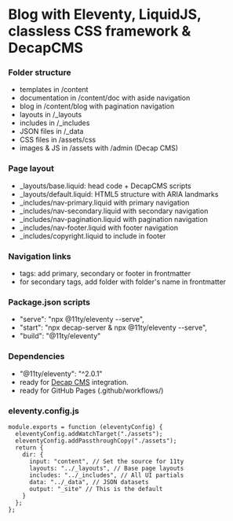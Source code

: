# Blog with Eleventy, LiquidJS, classless CSS framework & DecapCMS

### Folder structure

- templates in /content
- documentation in /content/doc with aside navigation
- blog in /content/blog with pagination navigation
- layouts in /_layouts
- includes in /_includes
- JSON files in /_data
- CSS files in /assets/css
- images & JS in /assets with /admin (Decap CMS)

### Page layout

- _layouts/base.liquid: head code + DecapCMS scripts
- _layouts/default.liquid: HTML5 structure with ARIA landmarks
- _includes/nav-primary.liquid with primary navigation
- _includes/nav-secondary.liquid with secondary navigation
- _includes/nav-pagination.liquid with pagination navigation
- _includes/nav-footer.liquid with footer navigation
- _includes/copyright.liquid to include in footer

### Navigation links

- tags: add primary, secondary or footer in frontmatter
- for secondary tags, add folder with folder's name in frontmatter

### Package.json scripts
- "serve": "npx @11ty/eleventy --serve",
- "start": "npx decap-server & npx @11ty/eleventy --serve",
- "build": "@11ty/eleventy"

### Dependencies
- "@11ty/eleventy": "^2.0.1"
- ready for [Decap CMS](https://decapcms.org/) integration.
- ready for GitHub Pages (.github/workflows/)

### eleventy.config.js
```
module.exports = function (eleventyConfig) {
  eleventyConfig.addWatchTarget("./assets");
  eleventyConfig.addPassthroughCopy("./assets");
  return {
    dir: {
      input: "content", // Set the source for 11ty
      layouts: "../_layouts", // Base page layouts
      includes: "../_includes", // All UI partials
      data: "../_data", // JSON datasets
      output: "_site" // This is the default
    }
  };
};
```
